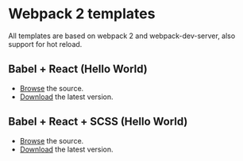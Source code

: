 # Webpack 2 templates

All templates are based on webpack 2 and webpack-dev-server, also support for hot reload.

## Babel + React (Hello World)

* [Browse](http://github.com/RNRLabs/webpack2-templates/tree/babel-react) the source.
* [Download](http://github.com/RNRLabs/webpack2-templates/archive/babel-react.zip) the latest version.

## Babel + React + SCSS (Hello World)

* [Browse](http://github.com/RNRLabs/webpack2-templates/tree/babel-react-scss) the source.
* [Download](http://github.com/RNRLabs/webpack2-templates/archive/babel-react-scss.zip) the latest version.